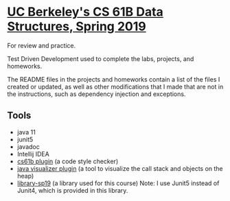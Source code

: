# [UC Berkeley's CS 61B Data Structures, Spring 2019](https://sp19.datastructur.es/index.html)

For review and practice. 

Test Driven Development used to complete the labs, projects, and homeworks. 

The README files in the projects and homeworks contain a list of the files I created or updated, as well as other modifications that I made that are not in the instructions, such as dependency injection and exceptions. 

## Tools
- java 11
- junit5
- javadoc
- Intellij IDEA
- [cs61b plugin](https://plugins.jetbrains.com/plugin/9423-cs-61b) (a code style checker)
- [java visualizer plugin](https://plugins.jetbrains.com/plugin/11512-java-visualizer) (a tool to visualize the call stack and objects on the heap)
- [library-sp19](https://github.com/Berkeley-CS61B/library-sp19/tree/7fe87114b62fdcf0a6af3ec3d9e96b0ef4f64523) (a library used for this course) Note: I use Junit5 instead of Junit4, which is provided in this library.
